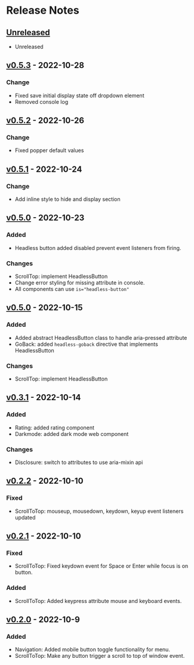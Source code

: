 # Release Notes

## [Unreleased](https://github.com/designbycode/vanilla-headless/compare/v0.5.3...HEAD)
- Unreleased


## [v0.5.3](https://github.com/designbycode/vanilla-headless/compare/v0.5.2...v0.5.3) - 2022-10-28
### Change 
- Fixed save initial display state off dropdown element 
- Removed console log


## [v0.5.2](https://github.com/designbycode/vanilla-headless/compare/v0.5.1...v0.5.2) - 2022-10-26
### Change 
- Fixed popper default values

## [v0.5.1](https://github.com/designbycode/vanilla-headless/compare/v0.5.0...v0.5.1) - 2022-10-24
### Change 
- Add inline style to hide and display section


## [v0.5.0](https://github.com/designbycode/vanilla-headless/compare/v0.4.0...v0.5.0) - 2022-10-23
### Added
- Headless button added disabled prevent event listeners from firing.
### Changes
- ScrollTop: implement HeadlessButton
- Change error styling for missing attribute in console.
- All components can use ``is="headless-button"``

## [v0.5.0](https://github.com/designbycode/vanilla-headless/compare/v0.3.1...v0.4.0) - 2022-10-15

### Added
- Added abstract HeadlessButton class to handle aria-pressed attribute
- GoBack: added ``headless-goback`` directive that implements HeadlessButton
### Changes
- ScrollTop: implement HeadlessButton

## [v0.3.1](https://github.com/designbycode/vanilla-headless/compare/v0.2.2...v0.3.1) - 2022-10-14
### Added
- Rating: added rating component 
- Darkmode: added dark mode web component

### Changes
- Disclosure: switch to attributes to use aria-mixin api

## [v0.2.2](https://github.com/designbycode/vanilla-headless/compare/v0.2.1...v0.2.2) - 2022-10-10
### Fixed
- ScrollToTop: mouseup, mousedown, keydown, keyup event listeners updated

## [v0.2.1](https://github.com/designbycode/vanilla-headless/compare/v0.2.0...v0.2.1) - 2022-10-10
### Fixed
- ScrollToTop: Fixed keydown event for Space or Enter while focus is on button.
### Added
- ScrollToTop: Added keypress attribute mouse and keyboard events.

## [v0.2.0](https://github.com/designbycode/vanilla-headless/compare/v0.1.5...v0.2.0) - 2022-10-9
### Added
- Navigation: Added mobile button toggle functionality for menu.
- ScrollToTop: Make any button trigger a scroll to top of window event. 
